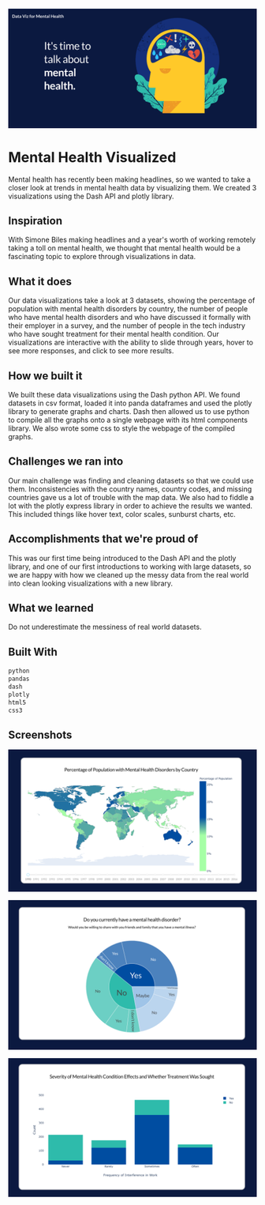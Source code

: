 ![Hero](https://github.com/Suchisrit/dataviz-for-mental-health/blob/master/screenshots/hero.png)

# Mental Health Visualized

Mental health has recently been making headlines, so we wanted to take a closer look at trends in mental health data by visualizing them. We created 3 visualizations using the Dash API and plotly library.

## Inspiration
With Simone Biles making headlines and a year's worth of working remotely taking a toll on mental health, we thought that mental health would be a fascinating topic to explore through visualizations in data.

## What it does
Our data visualizations take a look at 3 datasets, showing the percentage of population with mental health disorders by country, the number of people who have mental health disorders and who have discussed it formally with their employer in a survey, and the number of people in the tech industry who have sought treatment for their mental health condition. Our visualizations are interactive with the ability to slide through years, hover to see more responses, and click to see more results.

## How we built it
We built these data visualizations using the Dash python API. We found datasets in csv format, loaded it into panda dataframes and used the plotly library to generate graphs and charts. Dash then allowed us to use python to compile all the graphs onto a single webpage with its html components library. We also wrote some css to style the webpage of the compiled graphs.

## Challenges we ran into
Our main challenge was finding and cleaning datasets so that we could use them. Inconsistencies with the country names, country codes, and missing countries gave us a lot of trouble with the map data. We also had to fiddle a lot with the plotly express library in order to achieve the results we wanted. This included things like hover text, color scales, sunburst charts, etc.

## Accomplishments that we're proud of
This was our first time being introduced to the Dash API and the plotly library, and one of our first introductions to working with large datasets, so we are happy with how we cleaned up the messy data from the real world into clean looking visualizations with a new library.

## What we learned
Do not underestimate the messiness of real world datasets.

## Built With

    python
    pandas
    dash 
    plotly 
    html5 
    css3 

## Screenshots

![viz-1](https://github.com/Suchisrit/dataviz-for-mental-health/blob/master/screenshots/viz-1.png)

![viz-2](https://github.com/Suchisrit/dataviz-for-mental-health/blob/master/screenshots/viz-2.png)

![viz-3](https://github.com/Suchisrit/dataviz-for-mental-health/blob/master/screenshots/viz-3.png)